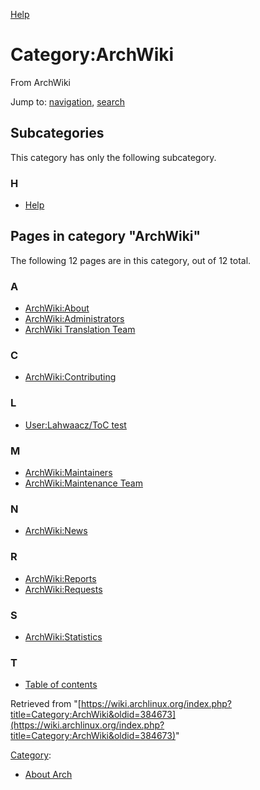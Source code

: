 [Help](//www.mediawiki.org/wiki/Special:MyLanguage/Help:Categories)

# Category:ArchWiki

From ArchWiki

Jump to: [navigation](#column-one), [search](#searchInput)

## Subcategories

This category has only the following subcategory.

### H

*   [Help](/index.php/Category:Help "Category:Help")

## Pages in category "ArchWiki"

The following 12 pages are in this category, out of 12 total.

### A

*   [ArchWiki:About](/index.php/ArchWiki:About "ArchWiki:About")
*   [ArchWiki:Administrators](/index.php/ArchWiki:Administrators "ArchWiki:Administrators")
*   [ArchWiki Translation Team](/index.php/ArchWiki_Translation_Team "ArchWiki Translation Team")

### C

*   [ArchWiki:Contributing](/index.php/ArchWiki:Contributing "ArchWiki:Contributing")

### L

*   [User:Lahwaacz/ToC test](/index.php/User:Lahwaacz/ToC_test "User:Lahwaacz/ToC test")

### M

*   [ArchWiki:Maintainers](/index.php/ArchWiki:Maintainers "ArchWiki:Maintainers")
*   [ArchWiki:Maintenance Team](/index.php/ArchWiki:Maintenance_Team "ArchWiki:Maintenance Team")

### N

*   [ArchWiki:News](/index.php/ArchWiki:News "ArchWiki:News")

### R

*   [ArchWiki:Reports](/index.php/ArchWiki:Reports "ArchWiki:Reports")
*   [ArchWiki:Requests](/index.php/ArchWiki:Requests "ArchWiki:Requests")

### S

*   [ArchWiki:Statistics](/index.php/ArchWiki:Statistics "ArchWiki:Statistics")

### T

*   [Table of contents](/index.php/Table_of_contents "Table of contents")

Retrieved from "[https://wiki.archlinux.org/index.php?title=Category:ArchWiki&oldid=384673](https://wiki.archlinux.org/index.php?title=Category:ArchWiki&oldid=384673)"

[Category](/index.php/Special:Categories "Special:Categories"):

*   [About Arch](/index.php/Category:About_Arch "Category:About Arch")